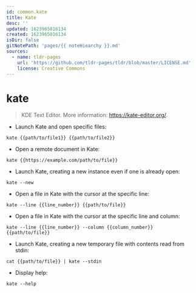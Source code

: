 ```yaml
---
id: common.kate
title: Kate
desc: ''
updated: 1623965016134
created: 1623965016134
isDir: false
gitNotePath: 'pages/{{ noteHiearchy }}.md'
sources:
  - name: tldr-pages
    url: 'https://github.com/tldr-pages/tldr/blob/master/LICENSE.md'
    license: Creative Commons
---
```

# kate

> KDE Text Editor.
> More information: <https://kate-editor.org/>.

- Launch Kate and open specific files:

`kate {{path/to/file1}} {{path/to/file2}}`

- Open a remote document in Kate:

`kate {{https://example.com/path/to/file}}`

- Launch Kate, creating a new instance even if one is already open:

`kate --new`

- Open a file in Kate with the cursor at the specific line:

`kate --line {{line_number}} {{path/to/file}}`

- Open a file in Kate with the cursor at the specific line and column:

`kate --line {{line_number}} --column {{column_number}} {{path/to/file}}`

- Launch Kate, creating a new temporary file with contents read from stdin:

`cat {{path/to/file}} | kate --stdin`

- Display help:

`kate --help`

